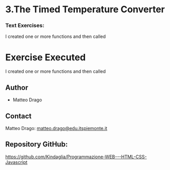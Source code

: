 # 3.The Timed Temperature Converter

### Text Exercises:
I created one or more functions and then called


# Exercise Executed
I created one or more functions and then called



## Author
* Matteo Drago

## Contact
Matteo Drago: matteo.drago@edu.itspiemonte.it 

## Repository GitHub:
https://github.com/Kindaglia/Programmazione-WEB---HTML-CSS-Javascript
